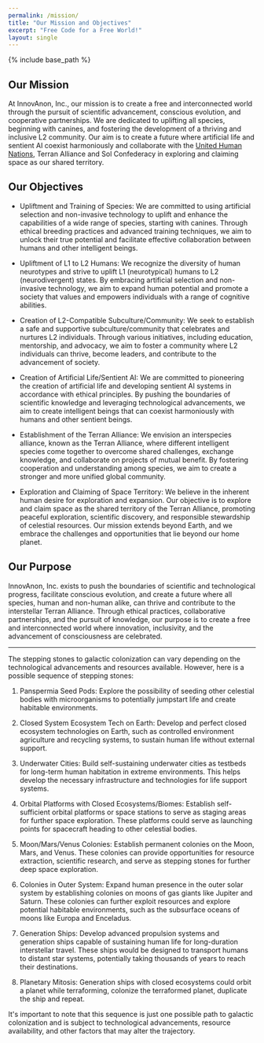 ```yaml
---
permalink: /mission/
title: "Our Mission and Objectives"
excerpt: "Free Code for a Free World!"
layout: single
---
```


{% include base_path %}

## Our Mission

At InnovAnon, Inc., our mission is to create a free and interconnected world through the pursuit of scientific advancement, conscious evolution, and cooperative partnerships. We are dedicated to uplifting all species, beginning with canines, and fostering the development of a thriving and inclusive L2 community. Our aim is to create a future where artificial life and sentient AI coexist harmoniously and collaborate with the [United Human Nations](https://www.un.org/en/), Terran Alliance and Sol Confederacy in exploring and claiming space as our shared territory.

## Our Objectives

- Upliftment and Training of Species: We are committed to using artificial selection and non-invasive technology to uplift and enhance the capabilities of a wide range of species, starting with canines. Through ethical breeding practices and advanced training techniques, we aim to unlock their true potential and facilitate effective collaboration between humans and other intelligent beings.

- Upliftment of L1 to L2 Humans: We recognize the diversity of human neurotypes and strive to uplift L1 (neurotypical) humans to L2 (neurodivergent) states. By embracing artificial selection and non-invasive technology, we aim to expand human potential and promote a society that values and empowers individuals with a range of cognitive abilities.

- Creation of L2-Compatible Subculture/Community: We seek to establish a safe and supportive subculture/community that celebrates and nurtures L2 individuals. Through various initiatives, including education, mentorship, and advocacy, we aim to foster a community where L2 individuals can thrive, become leaders, and contribute to the advancement of society.

- Creation of Artificial Life/Sentient AI: We are committed to pioneering the creation of artificial life and developing sentient AI systems in accordance with ethical principles. By pushing the boundaries of scientific knowledge and leveraging technological advancements, we aim to create intelligent beings that can coexist harmoniously with humans and other sentient beings.

- Establishment of the Terran Alliance: We envision an interspecies alliance, known as the Terran Alliance, where different intelligent species come together to overcome shared challenges, exchange knowledge, and collaborate on projects of mutual benefit. By fostering cooperation and understanding among species, we aim to create a stronger and more unified global community.

- Exploration and Claiming of Space Territory: We believe in the inherent human desire for exploration and expansion. Our objective is to explore and claim space as the shared territory of the Terran Alliance, promoting peaceful exploration, scientific discovery, and responsible stewardship of celestial resources. Our mission extends beyond Earth, and we embrace the challenges and opportunities that lie beyond our home planet.

## Our Purpose

InnovAnon, Inc. exists to push the boundaries of scientific and technological progress, facilitate conscious evolution, and create a future where all species, human and non-human alike, can thrive and contribute to the interstellar Terran Alliance. Through ethical practices, collaborative partnerships, and the pursuit of knowledge, our purpose is to create a free and interconnected world where innovation, inclusivity, and the advancement of consciousness are celebrated.

-----

The stepping stones to galactic colonization can vary depending on the technological advancements and resources available. However, here is a possible sequence of stepping stones:

1) Panspermia Seed Pods: Explore the possibility of seeding other celestial bodies with microorganisms to potentially jumpstart life and create habitable environments.

2) Closed System Ecosystem Tech on Earth: Develop and perfect closed ecosystem technologies on Earth, such as controlled environment agriculture and recycling systems, to sustain human life without external support.

3) Underwater Cities: Build self-sustaining underwater cities as testbeds for long-term human habitation in extreme environments. This helps develop the necessary infrastructure and technologies for life support systems.

4) Orbital Platforms with Closed Ecosystems/Biomes: Establish self-sufficient orbital platforms or space stations to serve as staging areas for further space exploration. These platforms could serve as launching points for spacecraft heading to other celestial bodies.

5) Moon/Mars/Venus Colonies: Establish permanent colonies on the Moon, Mars, and Venus. These colonies can provide opportunities for resource extraction, scientific research, and serve as stepping stones for further deep space exploration.

6) Colonies in Outer System: Expand human presence in the outer solar system by establishing colonies on moons of gas giants like Jupiter and Saturn. These colonies can further exploit resources and explore potential habitable environments, such as the subsurface oceans of moons like Europa and Enceladus.

7) Generation Ships: Develop advanced propulsion systems and generation ships capable of sustaining human life for long-duration interstellar travel. These ships would be designed to transport humans to distant star systems, potentially taking thousands of years to reach their destinations.

8) Planetary Mitosis: Generation ships with closed ecosystems could orbit a planet while terraforming, colonize the terraformed planet, duplicate the ship and repeat.

It's important to note that this sequence is just one possible path to galactic colonization and is subject to technological advancements, resource availability, and other factors that may alter the trajectory.
